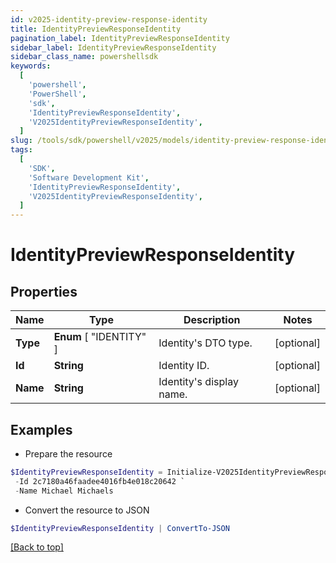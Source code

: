 ```yaml
---
id: v2025-identity-preview-response-identity
title: IdentityPreviewResponseIdentity
pagination_label: IdentityPreviewResponseIdentity
sidebar_label: IdentityPreviewResponseIdentity
sidebar_class_name: powershellsdk
keywords:
  [
    'powershell',
    'PowerShell',
    'sdk',
    'IdentityPreviewResponseIdentity',
    'V2025IdentityPreviewResponseIdentity',
  ]
slug: /tools/sdk/powershell/v2025/models/identity-preview-response-identity
tags:
  [
    'SDK',
    'Software Development Kit',
    'IdentityPreviewResponseIdentity',
    'V2025IdentityPreviewResponseIdentity',
  ]
---
```


# IdentityPreviewResponseIdentity

## Properties

| Name     | Type                    | Description              | Notes      |
| -------- | ----------------------- | ------------------------ | ---------- |
| **Type** | **Enum** [ "IDENTITY" ] | Identity's DTO type.     | [optional] |
| **Id**   | **String**              | Identity ID.             | [optional] |
| **Name** | **String**              | Identity's display name. | [optional] |

## Examples

- Prepare the resource

```powershell
$IdentityPreviewResponseIdentity = Initialize-V2025IdentityPreviewResponseIdentity  -Type IDENTITY `
 -Id 2c7180a46faadee4016fb4e018c20642 `
 -Name Michael Michaels
```

- Convert the resource to JSON

```powershell
$IdentityPreviewResponseIdentity | ConvertTo-JSON
```

[[Back to top]](#)
